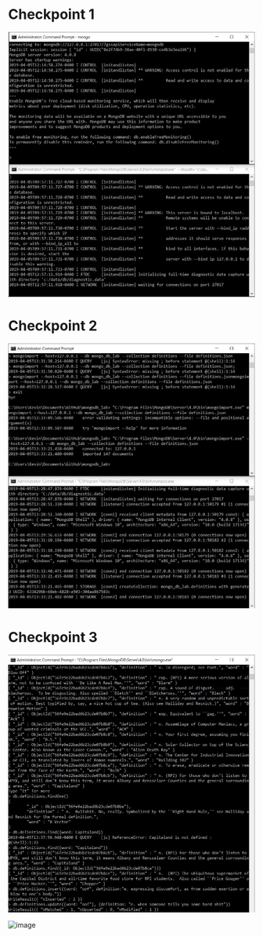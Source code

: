# Checkpoint 1
![image](check_1.JPG)

# Checkpoint 2
![image](check_2.JPG)

# Checkpoint 3
![image](check_3.JPG)

![image](check_4.JPG)




